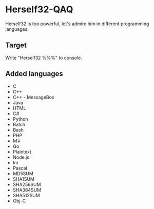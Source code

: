 # Herself32-QAQ
Herself32 is too powerful, let's admire him in different programming languages.

## Target
Write "Herself32 %%%" to console.   


## Added languages
- C
- C++
- C++ - MessageBox
- Java
- HTML
- C#
- Python
- Batch
- Bash
- PHP
- M↓
- Go
- Plaintext
- Node.js
- Ini
- Pascal
- MD5SUM
- SHA1SUM
- SHA256SUM
- SHA384SUM
- SHA512SUM
- Obj-C